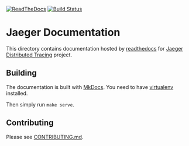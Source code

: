 [![ReadTheDocs][doc-img]][doc] [![Build Status][ci-img]][ci]

# Jaeger Documentation

This directory contains documentation hosted by [readthedocs][project] for [Jaeger Distributed Tracing][jaeger] project.

## Building

The documentation is built with [MkDocs](http://www.mkdocs.org/). You need to have [virtualenv](https://virtualenv.pypa.io/en/stable/) installed.

Then simply run `make serve`.

## Contributing

Please see [CONTRIBUTING.md](CONTRIBUTING.md).

[doc-img]: https://readthedocs.org/projects/jaeger/badge/?version=latest
[doc]: http://jaeger.readthedocs.org/en/latest/
[project]: https://readthedocs.org/projects/jaeger/
[ci-img]: https://travis-ci.org/jaegertracing/documentation.svg?branch=master
[ci]: https://travis-ci.org/jaegertracing/documentation
[jaeger]: https://jaegertracing.io/



